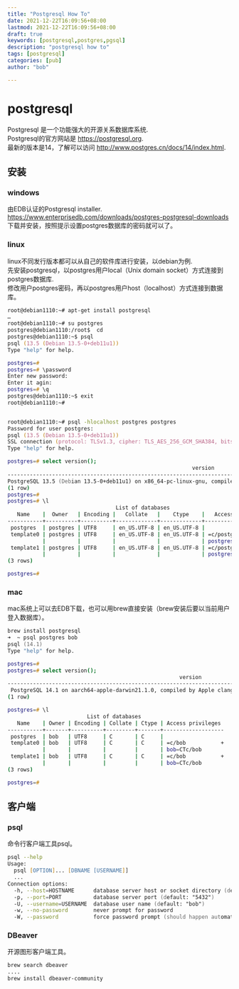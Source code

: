 ```yaml
---
title: "Postgresql How To"
date: 2021-12-22T16:09:56+08:00
lastmod: 2021-12-22T16:09:56+08:00
draft: true
keywords: [postgresql,postgres,pgsql]
description: "postgresql how to"
tags: [postgresql]
categories: [pub]
author: "bob"

---
```


<!--more-->
# postgresql

Postgresql 是一个功能强大的开源关系数据库系统.  
Postgresql的官方网站是 <https://postgresql.org>.  
最新的版本是14，了解可以访问 <http://www.postgres.cn/docs/14/index.html>.

## 安装

### windows

由EDB认证的Postgresql installer.  
<https://www.enterprisedb.com/downloads/postgres-postgresql-downloads>  
下载并安装，按照提示设置postgres数据库的密码就可以了。

### linux

linux不同发行版本都可以从自己的软件库进行安装，以debian为例.  
先安装postgresql，以postgres用户local（Unix domain socket）方式连接到postgres数据库.  
修改用户postgres密码，再以postgres用户host（localhost）方式连接到数据库。

```zsh
root@debian1110:~# apt-get install postgresql
…
root@debian1110:~# su postgres
postgres@debian1110:/root$  cd
postgres@debian1110:~$ psql
psql (13.5 (Debian 13.5-0+deb11u1))
Type "help" for help.

postgres=#
postgres=# \password
Enter new password:
Enter it agin:
postgres=# \q
postgres@debian1110:~$ exit
root@debian1110:~#


root@debian1110:~# psql -hlocalhost postgres postgres
Password for user postgres: 
psql (13.5 (Debian 13.5-0+deb11u1))
SSL connection (protocol: TLSv1.3, cipher: TLS_AES_256_GCM_SHA384, bits: 256, compression: off)
Type "help" for help.

postgres=# select version();
                                                          version                                                          
------------------------------------------------------------------------------------------------------------------------
PostgreSQL 13.5 (Debian 13.5-0+deb11u1) on x86_64-pc-linux-gnu, compiled by gcc (Debian 10.2.1-6) 10.2.1 20210110, 64-bit
(1 row)
postgres=# 
postgres=# \l
                                  List of databases
   Name    |  Owner   | Encoding |   Collate   |    Ctype    |   Access privileges   
-----------+----------+----------+-------------+-------------+-----------------------
 postgres  | postgres | UTF8     | en_US.UTF-8 | en_US.UTF-8 | 
 template0 | postgres | UTF8     | en_US.UTF-8 | en_US.UTF-8 | =c/postgres          +
           |          |          |             |             | postgres=CTc/postgres
 template1 | postgres | UTF8     | en_US.UTF-8 | en_US.UTF-8 | =c/postgres          +
           |          |          |             |             | postgres=CTc/postgres
(3 rows)

postgres=# 
```

### mac

mac系统上可以去EDB下载，也可以用brew直接安装（brew安装后要以当前用户登入数据库）。

```zsh
brew install postgresql
➜  ~ psql postgres bob
psql (14.1)
Type "help" for help.

postgres=# 
postgres=# select version();
                                                      version                                                      
-------------------------------------------------------------------------------------------------------------------
 PostgreSQL 14.1 on aarch64-apple-darwin21.1.0, compiled by Apple clang version 13.0.0 (clang-1300.0.29.3), 64-bit
(1 row)

postgres=# \l
                         List of databases
   Name    | Owner | Encoding | Collate | Ctype | Access privileges 
-----------+-------+----------+---------+-------+-------------------
 postgres  | bob   | UTF8     | C       | C     | 
 template0 | bob   | UTF8     | C       | C     | =c/bob           +
           |       |          |         |       | bob=CTc/bob
 template1 | bob   | UTF8     | C       | C     | =c/bob           +
           |       |          |         |       | bob=CTc/bob
(3 rows)

postgres=# 
```

## 客户端

### psql

命令行客户端工具psql。

```zsh
psql --help
Usage:
  psql [OPTION]... [DBNAME [USERNAME]]
  ...
Connection options:
  -h, --host=HOSTNAME      database server host or socket directory (default: "local socket")
  -p, --port=PORT          database server port (default: "5432")
  -U, --username=USERNAME  database user name (default: "bob")
  -w, --no-password        never prompt for password
  -W, --password           force password prompt (should happen automatically)
```

### DBeaver

开源图形客户端工具。

```zsh
brew search dbeaver
....
brew install dbeaver-community
```

